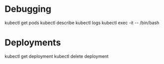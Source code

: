 
# Debugging
kubectl get pods
kubectl describe <pod-name>
kubectl logs <pod-name>
kubectl exec -it <pod-name> -- /bin/bash

# Deployments
kubectl get deployment
kubectl delete deployment <deployment-name>
